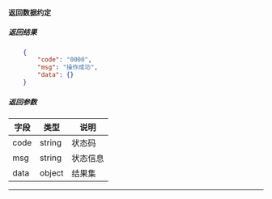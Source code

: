#### 返回数据约定
##### 返回结果
```json
    {
        "code": "0000",
        "msg": "操作成功",
        "data": {}
    }
```
##### 返回参数
字段 |  类型  | 说明
---  | ---    | ---
code | string | 状态码
msg  | string | 状态信息
data | object | 结果集
-----------



